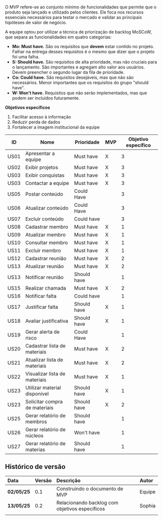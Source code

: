 O MVP refere-se ao conjunto mínimo de funcionalidades que permite que o produto seja lançado e utilizado pelos clientes. Ele foca nos recursos essenciais necessários para testar o mercado e validar as principais hipóteses de valor de negócio.

A equipe optou por utilizar a técnica de priorização de backlog MoSCoW, que separa as funcionalidades em quatro categorias:

- **Mo: Must have.** São os requisitos que **devem** estar contido no projeto. Falhar na entrega desses requisitos é o mesmo que dizer que o projeto foi uma falha.
- **S: Should have.** São requisitos de alta prioridade, mas não cruciais para o lançamento. São importantes e agregam alto valor aos usuários. Devem preencher o segundo lugar da fila de prioridade.
- **Co: Could have.** São requisitos desejáveis, mas que não são necessários. Menor importantes que os requisitos do grupo "should have".
- **W: Won't have.** Requisitos que não serão implementados, mas que podem ser incluídos futuramente.
 
**Objetivos específicos**

1. Facilitar acesso à informação
1. Reduzir perda de dados
1. Fortalecer a imagem institucional da equipe


| ID   | Nome                                       | Prioridade  | MVP | Objetivo específico |
|------|--------------------------------------------|-------------|-----|-----|
| US01 | Apresentar a equipe                        | Must have   | X   |   3  |
| US02 | Exibir projetos                            | Must have   | X   |    3 |
| US03 | Exibir conquistas                          | Must have   | X   |    3 |
| US03 | Contactar a equipe                         | Must have   |   X |    3 |
| US05 | Postar conteúdo                            | Could Have  |     |   3  |
| US06 | Atualizar conteúdo                         | Could Have  |     |   3  |
| US07 | Excluir conteúdo                           | Could have  |     |    3 |
| US08 | Cadastrar membro                           | Must have   | X   |  1  |
| US09 | Atualizar membro                           | Must have   | X   |   1  |
| US10 | Consultar membro                           | Must have   |  X  |   1  |
| US11 | Excluir membro                             | Must have   | X   |   1  | 
| US12 | Cadastrar reunião                          | Must have   | X   |    2 | 
| US13 | Atualizar reunião                          | Must have   | X   |    2 | 
| US13 | Notificar reunião                          | Should have |     |    1 | 
| US15 | Realizar chamada                           | Must have   | X   |    2 | 
| US16 | Notificar falta                            | Could have  |     |    1 | 
| US17 | Justificar falta                           | Should have |  X  |    1 | 
| US18 | Avaliar justificativa                      | Should have |  X  |    1 | 
| US19 | Gerar alerta de risco                      | Could Have  |     |    1 | 
| US20 | Cadastrar lista de materiais               | Must have   | X   |   2 | 
| US21 | Atualizar lista de materiais               | Must have   | X   |    2 | 
| US22 | Visualizar lista de materiais              | Must have   | X   |    1 | 
| US23 | Utilizar material disponível               | Should have | X   |    1 | 
| US23 | Solicitar compra de materiais              | Should have |  X  |    2 | 
| US25 | Gerar relatório de membros                 | Should have |     |    1 | 
| US26 | Gerar relatório de núcleos                 | Won't have  |     |    1 | 
| US27 | Gerar relatório de materias                | Should have |     |   1  | 

## Histórico de versão 
|**Data**|**Versão** |**Descrição** |**Autor**|
| :- | :- | :- | :- |
|**02/05/25**| 0.1 | Construindo o documento de MVP | Equipe |
|**13/05/25**| 0.2 | Relacionando backlog com <br> objetivos específicos| Sophia|
|||||
